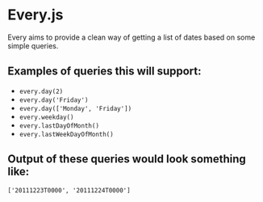 # Every.js
Every aims to provide a clean way of getting a list of dates based on some simple queries.

## Examples of queries this will support:

*   `every.day(2)`
*   `every.day('Friday')`
*   `every.day(['Monday', 'Friday'])`
*   `every.weekday()`
*   `every.lastDayOfMonth()`
*   `every.lastWeekDayOfMonth()`

## Output of these queries would look something like:

`['20111223T0000', '20111224T0000']`
